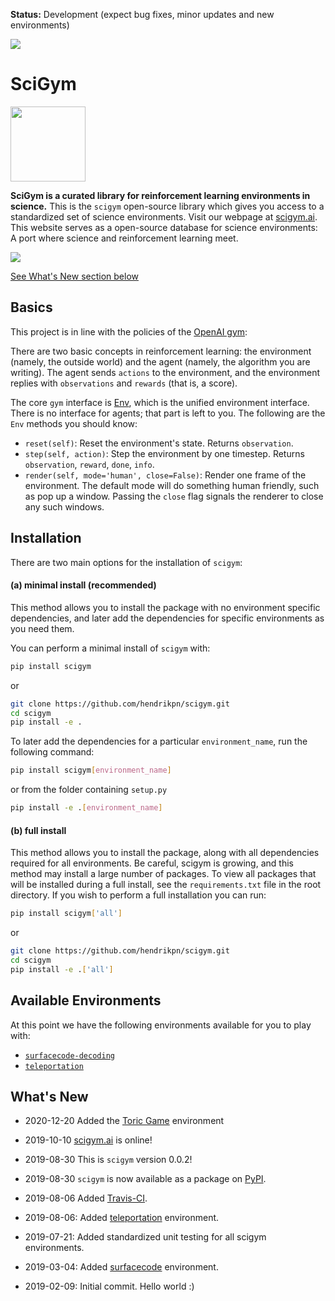 **Status:** Development (expect bug fixes, minor updates and new
environments)

<a href="https://unitary.fund/">
    <img src="https://img.shields.io/badge/Supported%20By-UNITARY%20FUND-brightgreen.svg?style=for-the-badge"
    />
</a>

# SciGym

<a href="https://www.scigym.net">
    <img src="https://raw.githubusercontent.com/HendrikPN/scigym/master/assets/scigym-logo.png" width="120px" align="bottom"
    />
</a>

**SciGym is a curated library for reinforcement learning environments in science.**
This is the `scigym` open-source library which gives you access to a standardized set of science environments.
Visit our webpage at [scigym.ai]. This website serves as a open-source database for science environments: A port where science and reinforcement learning meet.

<a href="https://travis-ci.org/HendrikPN/scigym">
    <img src="https://travis-ci.org/HendrikPN/scigym.svg?branch=master" align="bottom"
    />
</a>

[See What's New section below](#whats-new)

## Basics

This project is in line with the policies of the [OpenAI gym]:

There are two basic concepts in reinforcement learning: the environment
(namely, the outside world) and the agent (namely, the algorithm you are
writing). The agent sends `actions` to the environment, and
the environment replies with `observations` and
`rewards` (that is, a score).

The core `gym` interface is [Env], which is the unified
environment interface. There is no interface for agents; that part is
left to you. The following are the `Env` methods you should know:

* `reset(self)`: Reset the environment's state. Returns `observation`.
* `step(self, action)`: Step the environment by one timestep. Returns `observation`, `reward`, `done`, `info`.
* `render(self, mode='human', close=False)`: Render one frame of the environment. The default mode will do something human friendly, such as pop up a window. Passing the `close` flag signals the renderer to close any such windows.

## Installation

There are two main options for the installation of `scigym`:

#### (a) minimal install (recommended)

This method allows you to install the package with no environment specific dependencies, and later add the dependencies for specific environments as you need them.

You can perform a minimal install of `scigym` with:

  ```sh
  pip install scigym
  ```
or
  ```sh
  git clone https://github.com/hendrikpn/scigym.git
  cd scigym
  pip install -e .
  ```

To later add the dependencies for a particular `environment_name`, run the following command:

  ```sh
  pip install scigym[environment_name]
  ```
or from the folder containing `setup.py`
  ```sh
  pip install -e .[environment_name]
  ```

#### (b) full install

This method allows you to install the package, along with all dependencies required for all environments. Be careful, scigym is growing, and this method may install a large number of packages. To view all packages that will be installed during a full install, see the `requirements.txt` file in the root directory. If you wish to perform a full installation you can run:

  ```sh
  pip install scigym['all']
  ```
or
  ```sh
  git clone https://github.com/hendrikpn/scigym.git
  cd scigym
  pip install -e .['all']
  ```

## Available Environments

At this point we have the following environments available for you to play with:

- [`surfacecode-decoding`](https://github.com/HendrikPN/scigym/tree/master/scigym/envs/quantum_physics/quantum_computing/surfacecode_decoding)
- [`teleportation`](https://github.com/HendrikPN/scigym/tree/master/scigym/envs/quantum_physics/quantum_computing/teleportation)

## What's New

- 2020-12-20 Added the [Toric Game](https://github.com/HendrikPN/scigym/tree/master/scigym/envs/quantum_physics/quantum_computing/toricgame) environment
- 2019-10-10 [scigym.ai] is online!
- 2019-08-30 This is `scigym` version 0.0.2!
- 2019-08-30 `scigym` is now available as a package on [PyPI](https://pypi.org/project/scigym/).
- 2019-08-06 Added [Travis-CI](https://travis-ci.org/HendrikPN/scigym).
- 2019-08-06: Added [teleportation](https://github.com/HendrikPN/scigym/tree/master/scigym/envs/quantum_physics/quantum_computing/teleportation) environment.
- 2019-07-21: Added standardized unit testing for all scigym environments.
- 2019-03-04: Added <a href="https://github.com/R-Sweke/gym-surfacecode">surfacecode</a> environment.
- 2019-02-09: Initial commit. Hello world :)

  [image]: https://img.shields.io/badge/Supported%20By-UNITARY%20FUND-brightgreen.svg?style=for-the-badge
  [OpenAI gym]: https://github.com/openai/gym
  [scigym.ai]: https://www.scigym.net
  [Env]: https://github.com/openai/gym/blob/master/gym/core.py
